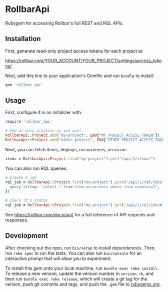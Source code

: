 # RollbarApi

Rubygem for accessing Rollbar's full REST and RQL APIs.

## Installation

First, generate read-only project access tokens for each project at:

https://rollbar.com/YOUR_ACCOUNT/YOUR_PROJECT/settings/access_tokens/

Next, add this line to your application's Gemfile and run `bundle` to install:

```ruby
gem 'rollbar_api'
```

## Usage

First, configure it in an initializer with:

```ruby
require 'rollbar_api'

# Add as many projects as you want
RollbarApi::Project.add("my-project", ENV["MY_PROJECT_ACCESS_TOKEN"])
RollbarApi::Project.add("other-project", ENV["OTHER_PROJECT_ACCESS_TOKEN"])
```

Next, you can fetch items, deploys, occurrences, on so on:

```ruby
items = RollbarApi::Project.find("my-project").get("/api/1/items/")
```

You can also run RQL queries:

```ruby
# Create a job
rql_job = RollbarApi::Project.find("my-project").post("/api/1/rql/jobs", {
  query_string: "select * from item_occurrence where item.counter=1",
})

# Check it's status
rql_job = RollbarApi::Project.find("my-project").get("/api/1/rql/job/#{rql_job.result.id}")
```

See https://rollbar.com/docs/api/ for a full reference of API requests and responses.

## Development

After checking out the repo, run `bin/setup` to install dependencies. Then, run `rake spec` to run the tests. You can also run `bin/console` for an interactive prompt that will allow you to experiment.

To install this gem onto your local machine, run `bundle exec rake install`. To release a new version, update the version number in `version.rb`, and then run `bundle exec rake release`, which will create a git tag for the version, push git commits and tags, and push the `.gem` file to [rubygems.org](https://rubygems.org).
